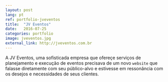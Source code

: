 ```yaml
---
layout: post
lang: pt
ref: portfolio-jveventos
title:  "JV Eventos"
date:   2016-07-25
categories: portfolio
image: jveventos.jpg
external_link: http://jveventos.com.br
---
```


A JV Eventos, uma sofisticada empresa que ofereçe serviços de planejamento e execução de eventos precisava de um novo <code>website</code> que falasse diretamente com seu público-alvo e estivesse em ressonância com os desejos e necessidades de seus clientes.